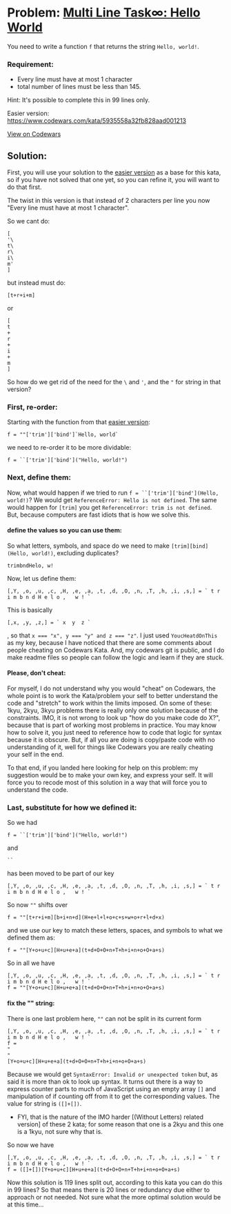 # Problem: [Multi Line Task∞: Hello World](https://www.codewars.com/kata/59a421985eb5d4bb41000031)

You need to write a function ```f``` that returns the string ```Hello, world!```.

### Requirement:
* Every line must have at most 1 character
* total number of lines must be less than 145.

Hint: It's possible to complete this in 99 lines only.

Easier version: https://www.codewars.com/kata/5935558a32fb828aad001213

[View on Codewars](https://www.codewars.com/kata/59a421985eb5d4bb41000031)

## Solution:

First, you will use your solution to the [easier version](https://www.codewars.com/kata/5935558a32fb828aad001213) as a base for this kata, so if you have not solved that one yet, so you can refine it, you will want to do that first.

The twist in this version is that instead of 2 characters per line you now "Every line must have at most 1 character".

So we cant do:
```
[
'\
t\
r\
i\
m'
]
```
but instead must do:
```
[t+r+i+m]
```
or
```
[
t
+
r
+
i
+
m
]
```

So how do we get rid of the need for the ```\``` and ```'```, and the ```"``` for string in that version?

### First, re-order:
Starting with the function from that [easier version](https://www.codewars.com/kata/5935558a32fb828aad001213):
```
f = ""['trim']['bind']`Hello, world`
```
we need to re-order it to be more dividable:
```
f = ``['trim']['bind']("Hello, world!")
```

### Next, define them:
Now, what would happen if we tried to run ```f = ``['trim']['bind'](Hello, world!)```? We would get ```ReferenceError: Hello is not defined```.
The same would happen for ```[trim]``` you get ```ReferenceError: trim is not defined```. But, because computers are fast idiots that is how we solve this.

#### define the values so you can use them:
So what letters, symbols, and space do we need to make ```[trim][bind](Hello, world!)```, excluding duplicates?
```
trimbndHelo, w!
```
Now, let us define them:
```
[,Y, ,o, ,u, ,c, ,H, ,e, ,a, ,t, ,d, ,O, ,n, ,T, ,h, ,i, ,s,] = ` t r i m b n d H e l o ,   w ! `
```
This is basically
```
[,x, ,y, ,z,] = ` x  y  z `
```
, so that  ```x === "x", y === "y" and z === "z"```. I just used ```YoucHeatdOnThis``` as my key, because I have noticed that there are some comments about people cheating on Codewars Kata. And, my codewars git is public, and I do make readme files so people can follow the logic and learn if they are stuck.

#### Please, don't cheat:
For myself, I do not understand why you would "cheat" on Codewars, the whole point is to work the Kata/problem your self to better understand the code and "stretch" to work within the limits imposed. On some of these: 1kyu, 2kyu, 3kyu problems there is really only one solution because of the constraints. IMO, it is not wrong to look up "how do you make code do X?", because that is part of working most problems in practice. You may know how to solve it, you just need to reference how to code that logic for syntax because it is obscure. But, if all you are doing is copy/paste code with no understanding of it, well for things like Codewars you are really cheating your self in the end.

To that end, if you landed here looking for help on this problem: my suggestion would be to make your own key, and express your self. It will force you to recode most of this solution in a way that will force you to understand the code.

### Last, substitute for how we defined it:
So we had
```
f = ``['trim']['bind']("Hello, world!")
```
and
```
``
```
has been moved to be part of our key
```
[,Y, ,o, ,u, ,c, ,H, ,e, ,a, ,t, ,d, ,O, ,n, ,T, ,h, ,i, ,s,] = ` t r i m b n d H e l o ,   w ! `
```
So now ```""``` shifts over
```
f = ""[t+r+i+m][b+i+n+d](H+e+l+l+o+c+s+w+o+r+l+d+x)
```
and we use our key to match these letters, spaces, and symbols to what we defined them as:
```
f = ""[Y+o+u+c][H+u+e+a](t+d+O+O+n+T+h+i+n+o+O+a+s)
```
So in all we have
```
[,Y, ,o, ,u, ,c, ,H, ,e, ,a, ,t, ,d, ,O, ,n, ,T, ,h, ,i, ,s,] = ` t r i m b n d H e l o ,   w ! `
f = ""[Y+o+u+c][H+u+e+a](t+d+O+O+n+T+h+i+n+o+O+a+s)
```

#### fix the "" string:
There is one last problem here, ```""``` can not be split in its current form
```
[,Y, ,o, ,u, ,c, ,H, ,e, ,a, ,t, ,d, ,O, ,n, ,T, ,h, ,i, ,s,] = ` t r i m b n d H e l o ,   w ! `
f =
"
"
[Y+o+u+c][H+u+e+a](t+d+O+O+n+T+h+i+n+o+O+a+s)
```
Because we would get ```SyntaxError: Invalid or unexpected token``` but, as said it is more than ok to look up syntax. It turns out there is a way to express counter parts to much of JavaScript using an empty array ```[]``` and manipulation of if counting off from it to get the corresponding values. The value for string is ```([]+[])```.
* FYI, that is the nature of the IMO harder [(Without Letters) related version] of these 2 kata; for some reason that one is a 2kyu and this one is a 1kyu, not sure why that is.

So now we have
```
[,Y, ,o, ,u, ,c, ,H, ,e, ,a, ,t, ,d, ,O, ,n, ,T, ,h, ,i, ,s,] = ` t r i m b n d H e l o ,   w ! `
f = ([]+[])[Y+o+u+c][H+u+e+a](t+d+O+O+n+T+h+i+n+o+O+a+s)
```

Now this solution is 119 lines split out, according to this kata you can do this in 99 lines? So that means there is 20 lines or redundancy due either to approach or not needed. Not sure what the more optimal solution would be at this time... 
